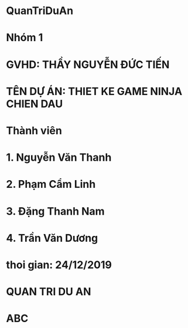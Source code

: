 # QuanTriDuAn
# Nhóm 1
# GVHD: THẦY NGUYỄN ĐỨC TIẾN
# TÊN DỰ ÁN: THIET KE GAME NINJA CHIEN DAU
# Thành viên
# 1. Nguyễn Văn Thanh
# 2. Phạm Cẩm Linh
# 3. Đặng Thanh Nam
# 4. Trần Văn Dương
# thoi gian: 24/12/2019
# QUAN TRI DU AN
# ABC
